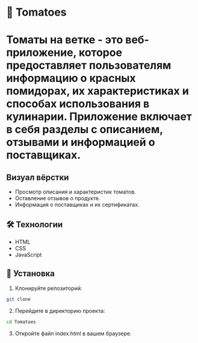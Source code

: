 # 🍅 Tomatoes

# Томаты на ветке - это веб-приложение, которое предоставляет пользователям информацию о красных помидорах, их характеристиках и способах использования в кулинарии. Приложение включает в себя разделы с описанием, отзывами и информацией о поставщиках.

## Визуал вёрстки
- Просмотр описания и характеристик томатов.
- Оставление отзывов о продукте.
- Информация о поставщиках и их сертификатах.

## 🛠️ Технологии
- HTML
- CSS
- JavaScript

## 🚀 Установка
1. Клонируйте репозиторий:
```bash
git clone
```

2. Перейдите в директорию проекта:
```bash
cd Tomatoes
```

3. Откройте файл index.html в вашем браузере.

